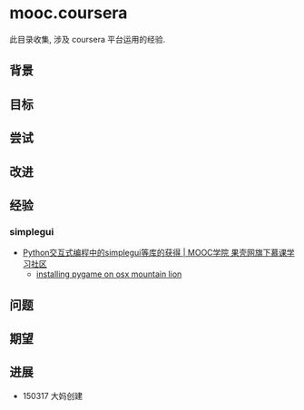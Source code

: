 # mooc.coursera

此目录收集, 涉及 coursera 平台运用的经验.

## 背景

## 目标

## 尝试

## 改进

## 经验

### simplegui

- [Python交互式编程中的simplegui等库的获得 | MOOC学院 果壳网旗下慕课学习社区](http://mooc.guokr.com/discussion/3841/)
    + [installing pygame on osx mountain lion](http://juliaelman.com/blog/2013/04/02/installing-pygame-on-osx-mountain-lion/)

## 问题

## 期望 


## 进展

- 150317 大妈创建